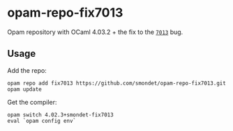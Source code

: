 # opam-repo-fix7013

Opam repository with OCaml 4.03.2 + the fix to the
[`7013`](http://caml.inria.fr/mantis/view.php?id=7013) bug.

## Usage

Add the repo:

    opam repo add fix7013 https://github.com/smondet/opam-repo-fix7013.git
    opam update

Get the compiler:

    opam switch 4.02.3+smondet-fix7013
    eval `opam config env`

